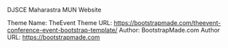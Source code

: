 DJSCE Maharastra MUN Website

Theme Name: TheEvent
Theme URL: https://bootstrapmade.com/theevent-conference-event-bootstrap-template/
Author: BootstrapMade.com
Author URL: https://bootstrapmade.com
